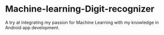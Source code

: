 # Machine-learning-Digit-recognizer

A try at integrating my passion for Machine Learning with my knowledge in Android app development.
